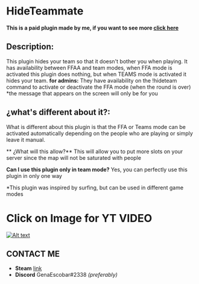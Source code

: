 # HideTeammate
**This is a paid plugin made by me, if you want to see more [click here](https://github.com/GenaEscobar/Gena-Private-Plugins)**

## Description:
This plugin hides your team so that it doesn't bother you when playing.
It has availability between FFAA and team modes, when FFA mode is activated this plugin does nothing, but when TEAMS mode is activated it hides your team.
**for admins:** They have availability on the !hideteam command to activate or deactivate the FFA mode (when the round is over) *the message that appears on the screen will only be for you

## ¿what's different about it?:
What is different about this plugin is that the FFA or Teams mode can be activated automatically depending on the people who are playing or simply leave it manual.

** ¿What will this allow?**
This will allow you to put more slots on your server since the map will not be saturated with people

**Can I use this plugin only in team mode?**
Yes, you can perfectly use this plugin in only one way

*This plugin was inspired by surfing, but can be used in different game modes

# Click on Image for YT VIDEO
[![Alt text](https://img.youtube.com/vi/FdHJjRAupLc/0.jpg)](https://www.youtube.com/watch?v=FdHJjRAupLc)

## CONTACT ME
* **Steam** [link](https://steamcommunity.com/id/genaescobar)
* **Discord** GenaEscobar#2338
*(preferably)*
